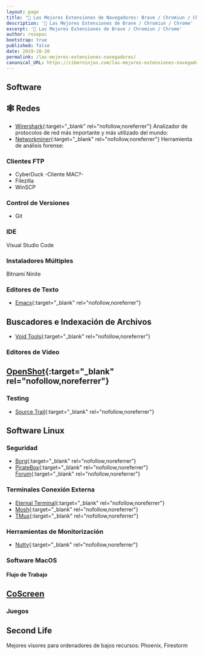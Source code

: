 ```yaml
---
layout: page
title: "🔨 Las Mejores Extensiones de Navegadores: Brave / Chromiun / Chrome"
description: '🔨 Las Mejores Extensiones de Brave / Chromiun / Chrome'
excerpt: '🔨 Las Mejores Extensiones de Brave / Chromiun / Chrome'
author: rosepac
bootstrap: true
published: false
date: 2019-10-30
permalink: /las-mejores-extensiones-navegadores/
canonical_URL: https://ciberninjas.com/las-mejores-extensiones-navegadores/
---
```


## Software


## 🕸 Redes

* [Wirershark](https://www.wireshark.org/){:target="_blank" rel="nofollow,noreferrer"} Analizador de protocolos de red más importante y más utilizado del mundo: 
* [Networkminer](https://www.netresec.com/?page=Networkminer){:target="_blank" rel="nofollow,noreferrer"} Herramienta de análisis forense:

### Clientes FTP

* CyberDuck -Cliente MAC?-
* Filezilla
* WinSCP

### Control de Versiones

* Git

### IDE

Visual Studio Code

### Instaladores Múltiples

Bitnami
Ninite

### Editores de Texto

* [Emacs](https://www.gnu.org/software/emacs/download.html){:target="_blank" rel="nofollow,noreferrer"}

## Buscadores e Indexación de Archivos

* [Void Tools](https://www.voidtools.com/support/everything/){:target="_blank" rel="nofollow,noreferrer"}

### Editores de Vídeo

## [OpenShot](https://www.openshot.org/es/download/){:target="_blank" rel="nofollow,noreferrer"}

### Testing

* [Source Trail](https://www.sourcetrail.com/){:target="_blank" rel="nofollow,noreferrer"}

## Software Linux

### Seguridad

* [Borg](https://www.borgbackup.org/){:target="_blank" rel="nofollow,noreferrer"}
* [PirateBox](https://piratebox.cc/){:target="_blank" rel="nofollow,noreferrer"} [Forum](https://forum.piratebox.cc/){:target="_blank" rel="nofollow,noreferrer"}

### Terminales Conexión Externa

* [Eternal Terminal](https://eternalterminal.dev/){:target="_blank" rel="nofollow,noreferrer"}
* [Mosh](https://mosh.org/){:target="_blank" rel="nofollow,noreferrer"}
* [TMux](http://opensimulator.org/wiki/Tmux){:target="_blank" rel="nofollow,noreferrer"}

### Herramientas de Monitorización

* [Nutty](https://lignux.com/descubre-nutty-una-herramienta-de-monitorizacion-e-informacion-grafica-para-redes/){:target="_blank" rel="nofollow,noreferrer"}

### Software MacOS



#### Flujo de Trabajo

## [CoScreen](https://www.coscreen.co/)

### Juegos

## Second Life

Mejores visores para ordenadores de bajos recursos: Phoenix, Firestorm